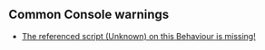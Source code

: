 ## Common Console warnings

- [The referenced script (Unknown) on this Behaviour is missing!](Console%20Warnings/Missing%20Script.md)  
